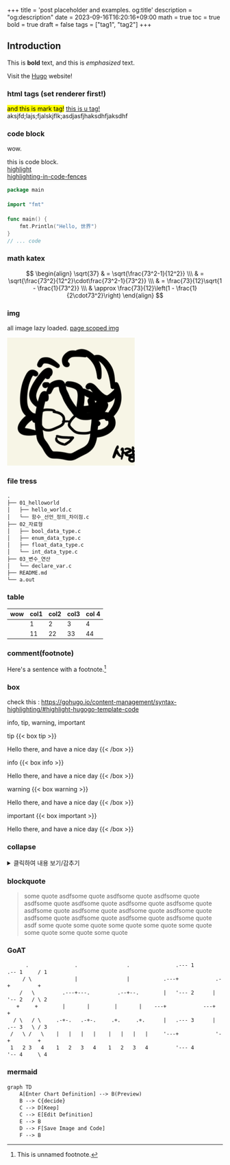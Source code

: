 +++
title = 'post placeholder and examples. og:title'
description = "og:description"
date = 2023-09-16T16:20:16+09:00
math = true
toc = true
bold = true
draft = false
tags = ["tag1", "tag2"]
+++

## Introduction

This is **bold** text, and this is _emphasized_ text.

Visit the [Hugo](https://gohugo.io) website!

### html tags (set renderer first!)

<div>
	<mark>and this is mark tag!</mark>
	<u>this is u tag!</u>
</div>
<div>aksjfd;lajs;fjalskjflk;asdjasfjhaksdhfjaksdhf</div>

### code block

wow.

this is code block.  
[highlight](https://gohugo.io/content-management/syntax-highlighting/)  
[highlighting-in-code-fences](https://gohugo.io/content-management/syntax-highlighting/#highlighting-in-code-fences)

```go {linenos=inline,hl_lines=[2, "6-9"],linenostart=19}
package main

import "fmt"

func main() {
	fmt.Println("Hello, 世界")
}
// ... code
```

### math katex

$$
\begin{align}
\sqrt{37} & = \sqrt{\frac{73^2-1}{12^2}} \\\
 & = \sqrt{\frac{73^2}{12^2}\cdot\frac{73^2-1}{73^2}} \\\
 & = \frac{73}{12}\sqrt{1 - \frac{1}{73^2}} \\\
 & \approx \frac{73}{12}\left(1 - \frac{1}{2\cdot73^2}\right)
\end{align}
$$

### img

all image lazy loaded.
[page scoped img](https://gohugo.io/content-management/page-resources/)

![what](./test.png)

### file tress

```
.
├── 01_helloworld
│   ├── hello_world.c
│   └── 함수_선언_정의_차이점.c
├── 02_자료형
│   ├── bool_data_type.c
│   ├── enum_data_type.c
│   ├── float_data_type.c
│   └── int_data_type.c
├── 03_변수_연산
│   └── declare_var.c
├── README.md
└── a.out
```

### table

| wow | col1 | col2 | col3 | col 4 |
| --- | ---- | ---- | ---- | ----- |
|     | 1    | 2    | 3    | 4     |
|     | 11   | 22   | 33   | 44    |

### comment(footnote)

Here's a sentence with a footnote.[^1]

[^1]: This is unnamed footnote.

### box

check this : https://gohugo.io/content-management/syntax-highlighting/#highlight-hugogo-template-code

info, tip, warning, important

tip
{{< box tip >}}

Hello there, and have a nice day
{{< /box >}}

info
{{< box info >}}

Hello there, and have a nice day
{{< /box >}}

warning
{{< box warning >}}

Hello there, and have a nice day
{{< /box >}}

important
{{< box important >}}

Hello there, and have a nice day
{{< /box >}}

### collapse

<details>
  <summary>클릭하여 내용 보기/감추기</summary>
  
  이곳에 숨겨진 내용을 작성하세요.
</details>

### blockquote

<blockquote>
some quote  asdfsome quote  asdfsome quote  asdfsome quote  asdfsome quote  asdfsome quote  asdfsome quote  asdfsome quote  asdfsome quote  asdfsome quote  asdfsome quote  asdfsome quote  asdfsome quote  asdfsome quote  asdfsome quote  asdfsome quote  asdf
some quote  
some quote  
some quote  
some quote  
some quote  
some quote  
some quote  
some quote  
</blockquote>

### GoAT

```goat
      .               .                .               .--- 1          .-- 1     / 1
     / \              |                |           .---+            .-+         +
    /   \         .---+---.         .--+--.        |   '--- 2      |   '-- 2   / \ 2
   +     +        |       |        |       |    ---+            ---+          +
  / \   / \     .-+-.   .-+-.     .+.     .+.      |   .--- 3      |   .-- 3   \ / 3
 /   \ /   \    |   |   |   |    |   |   |   |     '---+            '-+         +
 1   2 3   4    1   2   3   4    1   2   3   4         '--- 4          '-- 4     \ 4

```

### mermaid

```mermaid
graph TD
    A[Enter Chart Definition] --> B(Preview)
    B --> C{decide}
    C --> D[Keep]
    C --> E[Edit Definition]
    E --> B
    D --> F[Save Image and Code]
    F --> B

```
